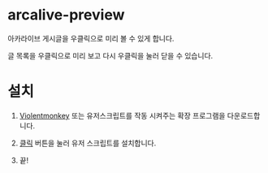 # arcalive-preview

아카라이브 게시글을 우클릭으로 미리 볼 수 있게 합니다.

글 목록을 우클릭으로 미리 보고 다시 우클릭을 눌러 닫을 수 있습니다.

# 설치

1. [Violentmonkey](https://violentmonkey.github.io/get-it/) 또는 유저스크립트를 작동 시켜주는 확장 프로그램을 다운로드합니다.

2. [클릭](https://github.com/green1052/arcalive-preview/raw/main/arcalive-preview.user.js) 버튼을 눌러 유저 스크립트를 설치합니다.

3. 끝!
